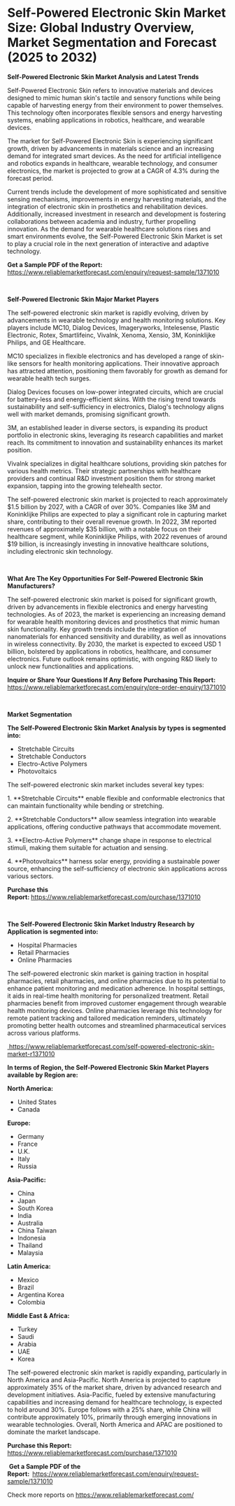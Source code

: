 <p><h1>Self-Powered Electronic Skin Market Size: Global Industry Overview, Market Segmentation and Forecast (2025 to 2032)</h1></p><p><strong>Self-Powered Electronic Skin Market Analysis and Latest Trends</strong></p>
<p><p>Self-Powered Electronic Skin refers to innovative materials and devices designed to mimic human skin's tactile and sensory functions while being capable of harvesting energy from their environment to power themselves. This technology often incorporates flexible sensors and energy harvesting systems, enabling applications in robotics, healthcare, and wearable devices. </p><p>The market for Self-Powered Electronic Skin is experiencing significant growth, driven by advancements in materials science and an increasing demand for integrated smart devices. As the need for artificial intelligence and robotics expands in healthcare, wearable technology, and consumer electronics, the market is projected to grow at a CAGR of 4.3% during the forecast period. </p><p>Current trends include the development of more sophisticated and sensitive sensing mechanisms, improvements in energy harvesting materials, and the integration of electronic skin in prosthetics and rehabilitation devices. Additionally, increased investment in research and development is fostering collaborations between academia and industry, further propelling innovation. As the demand for wearable healthcare solutions rises and smart environments evolve, the Self-Powered Electronic Skin Market is set to play a crucial role in the next generation of interactive and adaptive technology.</p></p>
<p><strong>Get a Sample PDF of the Report:&nbsp;</strong> <a href="https://www.reliablemarketforecast.com/enquiry/request-sample/1371010?utm_campaign=3525&utm_medium=2&utm_source=Github&utm_content=ia&utm_term=22032025&utm_id=self-powered-electronic-skin">https://www.reliablemarketforecast.com/enquiry/request-sample/1371010</a></p>
<p>&nbsp;</p>
<p><strong>Self-Powered Electronic Skin Major Market Players</strong></p>
<p><p>The self-powered electronic skin market is rapidly evolving, driven by advancements in wearable technology and health monitoring solutions. Key players include MC10, Dialog Devices, Imageryworks, Intelesense, Plastic Electronic, Rotex, Smartlifeinc, Vivalnk, Xenoma, Xensio, 3M, Koninklijke Philips, and GE Healthcare. </p><p>MC10 specializes in flexible electronics and has developed a range of skin-like sensors for health monitoring applications. Their innovative approach has attracted attention, positioning them favorably for growth as demand for wearable health tech surges.</p><p>Dialog Devices focuses on low-power integrated circuits, which are crucial for battery-less and energy-efficient skins. With the rising trend towards sustainability and self-sufficiency in electronics, Dialog's technology aligns well with market demands, promising significant growth.</p><p>3M, an established leader in diverse sectors, is expanding its product portfolio in electronic skins, leveraging its research capabilities and market reach. Its commitment to innovation and sustainability enhances its market position.</p><p>Vivalnk specializes in digital healthcare solutions, providing skin patches for various health metrics. Their strategic partnerships with healthcare providers and continual R&D investment position them for strong market expansion, tapping into the growing telehealth sector.</p><p>The self-powered electronic skin market is projected to reach approximately $1.5 billion by 2027, with a CAGR of over 30%. Companies like 3M and Koninklijke Philips are expected to play a significant role in capturing market share, contributing to their overall revenue growth. In 2022, 3M reported revenues of approximately $35 billion, with a notable focus on their healthcare segment, while Koninklijke Philips, with 2022 revenues of around $19 billion, is increasingly investing in innovative healthcare solutions, including electronic skin technology.</p></p>
<p>&nbsp;</p>
<p><strong>What Are The Key Opportunities For Self-Powered Electronic Skin Manufacturers?</strong></p>
<p><p>The self-powered electronic skin market is poised for significant growth, driven by advancements in flexible electronics and energy harvesting technologies. As of 2023, the market is experiencing an increasing demand for wearable health monitoring devices and prosthetics that mimic human skin functionality. Key growth trends include the integration of nanomaterials for enhanced sensitivity and durability, as well as innovations in wireless connectivity. By 2030, the market is expected to exceed USD 1 billion, bolstered by applications in robotics, healthcare, and consumer electronics. Future outlook remains optimistic, with ongoing R&D likely to unlock new functionalities and applications.</p></p>
<p><strong>Inquire or Share Your Questions If Any Before Purchasing This Report:</strong> <a href="https://www.reliablemarketforecast.com/enquiry/pre-order-enquiry/1371010?utm_campaign=3525&utm_medium=2&utm_source=Github&utm_content=ia&utm_term=22032025&utm_id=self-powered-electronic-skin">https://www.reliablemarketforecast.com/enquiry/pre-order-enquiry/1371010</a></p>
<p>&nbsp;</p>
<p><strong>Market Segmentation</strong></p>
<p><strong>The Self-Powered Electronic Skin Market Analysis by types is segmented into:</strong></p>
<p><ul><li>Stretchable Circuits</li><li>Stretchable Conductors</li><li>Electro-Active Polymers</li><li>Photovoltaics</li></ul></p>
<p><p>The self-powered electronic skin market includes several key types: </p><p>1. **Stretchable Circuits** enable flexible and conformable electronics that can maintain functionality while bending or stretching. </p><p>2. **Stretchable Conductors** allow seamless integration into wearable applications, offering conductive pathways that accommodate movement. </p><p>3. **Electro-Active Polymers** change shape in response to electrical stimuli, making them suitable for actuation and sensing. </p><p>4. **Photovoltaics** harness solar energy, providing a sustainable power source, enhancing the self-sufficiency of electronic skin applications across various sectors.</p></p>
<p><strong>Purchase this Report:&nbsp;</strong><a href="https://www.reliablemarketforecast.com/purchase/1371010?utm_campaign=3525&utm_medium=2&utm_source=Github&utm_content=ia&utm_term=22032025&utm_id=self-powered-electronic-skin">https://www.reliablemarketforecast.com/purchase/1371010</a></p>
<p>&nbsp;</p>
<p><strong>The Self-Powered Electronic Skin Market Industry Research by Application is segmented into:</strong></p>
<p><ul><li>Hospital Pharmacies</li><li>Retail Pharmacies</li><li>Online Pharmacies</li></ul></p>
<p><p>The self-powered electronic skin market is gaining traction in hospital pharmacies, retail pharmacies, and online pharmacies due to its potential to enhance patient monitoring and medication adherence. In hospital settings, it aids in real-time health monitoring for personalized treatment. Retail pharmacies benefit from improved customer engagement through wearable health monitoring devices. Online pharmacies leverage this technology for remote patient tracking and tailored medication reminders, ultimately promoting better health outcomes and streamlined pharmaceutical services across various platforms.</p></p>
<p><a href="https://www.reliablemarketforecast.com/self-powered-electronic-skin-market-r1371010?utm_campaign=3525&utm_medium=2&utm_source=Github&utm_content=ia&utm_term=22032025&utm_id=self-powered-electronic-skin">&nbsp;https://www.reliablemarketforecast.com/self-powered-electronic-skin-market-r1371010</a></p>
<p><strong>In terms of Region, the Self-Powered Electronic Skin Market Players available by Region are:</strong></p>
<p>
    <p> <strong> North America: </strong>
        <ul>
            <li>United States</li>
            <li>Canada</li>
        </ul>
        </p> 
    <p> <strong> Europe: </strong>
        <ul>
            <li>Germany</li>
            <li>France</li>
            <li>U.K.</li>
            <li>Italy</li>
            <li>Russia</li>
        </ul>
        </p> 
    <p> <strong> Asia-Pacific: </strong>
        <ul>
            <li>China</li>
            <li>Japan</li>
            <li>South Korea</li>
            <li>India</li>
            <li>Australia</li>
            <li>China Taiwan</li>
            <li>Indonesia</li>
            <li>Thailand</li>
            <li>Malaysia</li>
        </ul>
        </p> 
    <p> <strong> Latin America: </strong>
        <ul>
            <li>Mexico</li>
            <li>Brazil</li>
            <li>Argentina Korea</li>
            <li>Colombia</li>
        </ul>
        </p> 
    <p> <strong> Middle East & Africa: </strong>
        <ul>
            <li>Turkey</li>
            <li>Saudi</li>
            <li>Arabia</li>
            <li>UAE</li>
            <li>Korea</li>
        </ul>
    </p>
    </p>
<p><p>The self-powered electronic skin market is rapidly expanding, particularly in North America and Asia-Pacific. North America is projected to capture approximately 35% of the market share, driven by advanced research and development initiatives. Asia-Pacific, fueled by extensive manufacturing capabilities and increasing demand for healthcare technology, is expected to hold around 30%. Europe follows with a 25% share, while China will contribute approximately 10%, primarily through emerging innovations in wearable technologies. Overall, North America and APAC are positioned to dominate the market landscape.</p></p>
<p><strong>Purchase this Report: </strong><a href="https://www.reliablemarketforecast.com/purchase/1371010?utm_campaign=3525&utm_medium=2&utm_source=Github&utm_content=ia&utm_term=22032025&utm_id=self-powered-electronic-skin">https://www.reliablemarketforecast.com/purchase/1371010</a></p>
<p>&nbsp;<strong>Get a Sample PDF of the Report:&nbsp;&nbsp;</strong><a href="https://www.reliablemarketforecast.com/enquiry/request-sample/1371010?utm_campaign=3525&utm_medium=2&utm_source=Github&utm_content=ia&utm_term=22032025&utm_id=self-powered-electronic-skin">https://www.reliablemarketforecast.com/enquiry/request-sample/1371010</a></p>
<p><strong></strong></p>
<p>Check more reports on <a href="https://www.reliablemarketforecast.com/?utm_campaign=3525&utm_medium=2&utm_source=Github&utm_content=ia&utm_term=22032025&utm_id=self-powered-electronic-skin">https://www.reliablemarketforecast.com/</a></p>